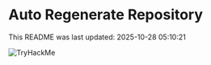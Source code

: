 # Auto Regenerate Repository

This README was last updated: 2025-10-28 05:10:21

 ![TryHackMe](https://tryhackme.com/badge/533634)
